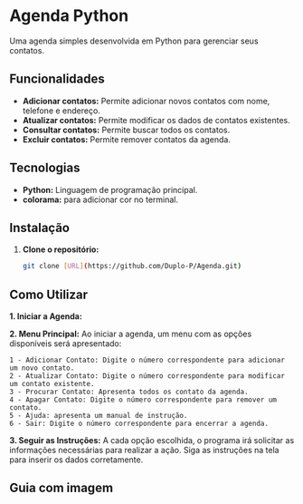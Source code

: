 # Agenda Python

Uma agenda simples desenvolvida em Python para gerenciar seus contatos.

## Funcionalidades

* **Adicionar contatos:** Permite adicionar novos contatos com nome, telefone e endereço.
* **Atualizar contatos:** Permite modificar os dados de contatos existentes.
* **Consultar contatos:** Permite buscar todos os contatos.
* **Excluir contatos:** Permite remover contatos da agenda.

## Tecnologias

* **Python:** Linguagem de programação principal.
* **colorama:** para adicionar cor no terminal.

## Instalação

1. **Clone o repositório:**
   ```bash
   git clone [URL](https://github.com/Duplo-P/Agenda.git)
## Como Utilizar

**1. Iniciar a Agenda:**

**2. Menu Principal:**
Ao iniciar a agenda, um menu com as opções disponíveis será apresentado:

    1 - Adicionar Contato: Digite o número correspondente para adicionar um novo contato.
    2 - Atualizar Contato: Digite o número correspondente para modificar um contato existente.
    3 - Procurar Contato: Apresenta todos os contato da agenda.
    4 - Apagar Contato: Digite o número correspondente para remover um contato.
    5 - Ajuda: apresenta um manual de instrução.
    6 - Sair: Digite o número correspondente para encerrar a agenda.

**3. Seguir as Instruções:**
A cada opção escolhida, o programa irá solicitar as informações necessárias para realizar a ação.
Siga as instruções na tela para inserir os dados corretamente.
## Guia com imagem
